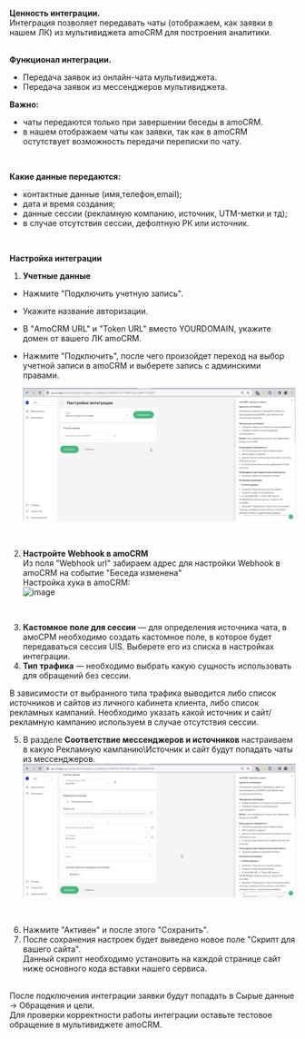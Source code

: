 **Ценность интеграции.**  
Интеграция позволяет передавать чаты (отображаем, как заявки в нашем ЛК) из мультивиджета amoCRM для построения аналитики.  
<br />

**Функционал интеграции.**  
- Передача заявок из онлайн-чата  мультивиджета.  
- Передача заявок из мессенджеров мультивиджета. <br />

**Важно:** 
- чаты передаются только при завершении беседы в amoCRM. <br />
- в нашем отображаем чаты как заявки, так как в amoCRM остутствует возможность передачи переписки по чату.
 
<br />

**Какие данные передаются:**   
- контактные данные (имя,телефон,email);  
- дата и время создания;  
- данные сессии (рекламную компанию, источник, UTM-метки и тд);  
- в случае отсутствия сессии, дефолтную РК или источник.  
 <br /> 


**Настройка интеграции**  <br /> 
1. **Учетные данные**   <br /> 
- Нажмите "Подключить учетную запись".
- Укажите название авторизации.
- В "AmoCRM URL" и "Token URL" вместо YOURDOMAIN, укажите домен от вашего ЛК amoCRM.
- Нажмите "Подключить", после чего произойдет переход на выбор учетной записи в amoCRM и выберете запись с админскими правами.

  ![image](amo_auth3.gif)
<br /> 

2. **Настройте Webhook в amoCRM**<br />
Из поля "Webhook url" забираем адрес для настройки Webhook в amoCRM на событие "Беседа изменена"  <br />
Настройка хука в amoCRM:  
![image](amo_hook.gif)
<br />

3. **Кастомное поле для сессии** — для определения источника чата, в амоСРМ необходимо создать кастомное поле, в которое будет передаваться сессия UIS. Выберете его из списка в настройках интеграции. <br />
4. **Тип трафика** — необходимо выбрать какую сущность использовать для обращений без сессии.<br />
   
В зависимости от выбранного типа трафика выводится либо список источников и сайтов  из личного кабинета клиента, либо список рекламных кампаний. Необходимо указать какой источник и сайт/рекламную кампанию используем в случае отсутствия сессии. <br /> 

5. В разделе **Соответствие мессенджеров и источников** настраиваем в какую Рекламную кампанию\Источник и сайт будут попадать чаты из мессенджеров.  <br />
![image](rk_source2.gif)
<br />

6. Нажмите "Активен" и после этого "Сохранить". <br />
7. После сохранения настроек будет выведено новое поле  "Скрипт для вашего сайта".<br />
Данный скрипт необходимо установить на каждой странице сайт ниже основного кода вставки нашего сервиса. <br />  <br />

После подключения интеграции заявки будут попадать в  Сырые данные -> Обращения и цели.  <br /> 
Для проверки корректности работы интеграции оставьте тестовое обращение в мультивиджете amoCRM. <br />



